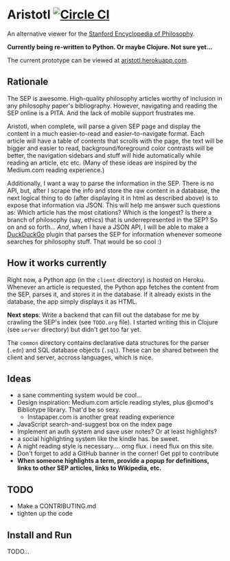 # Aristotl [![Circle CI](https://circleci.com/gh/bsima/aristotl.png?style=badge)](https://circleci.com/gh/bsima/aristotl)

An alternative viewer for the [Stanford Encyclopedia of Philosophy](http://plato.stanford.edu).

**Currently being re-written to Python. Or maybe Clojure. Not sure yet...**

The current prototype can be viewed at [aristotl.herokuapp.com](http://aristotl.herokuapp.com).

## Rationale ##

The SEP is awesome. High-quality philosophy articles worthy of inclusion in any philosophy paper's bibliography. However, navigating and reading the SEP online is a PITA. And the lack of mobile support frustrates me.

Aristotl, when complete, will parse a given SEP page and display the content in a much easier-to-read and easier-to-navigate format. Each article will have a table of contents that scrolls with the page, the text will be bigger and easier to read, background/foreground color contrasts will be better, the navigation sidebars and stuff will hide automatically while reading an article, etc etc. (Many of these ideas are inspired by the Medium.com reading experience.)

Additionally, I want a way to parse the information in the SEP. There is no API, but, after I scrape the info and store the raw content in a database, the next logical thing to do (after displaying it in html as described above) is to expose that information via JSON. This will help me answer such questions as: Which article has the most citations? Which is the longest? Is there a branch of philosophy (say, ethics) that is underrepresented in the SEP? So on and so forth... *And*, when I have a JSON API, I will be able to make a [DuckDuckGo](http://ddg.gg) plugin that parses the SEP for information whenever someone searches for philosophy stuff. That would be so cool :)

## How it works currently ##

Right now, a Python app (in the `client` directory) is hosted on Heroku. Whenever an article is requested, the Python app fetches the content from the SEP, parses it, and stores it in the database. If it already exists in the database, the app simply displays it as HTML.

**Next steps**: Write a backend that can fill out the database for me by crawling the SEP's index (see `TODO.org` file). I started writing this in Clojure (see `server` directory) but didn't get too far yet.

The `common` directory contains declarative data structures for the parser (`.edn`) and SQL database objects (`.sql`). These can be shared between the client and server, accross languages, which is nice.

## Ideas ##

* a sane commenting system would be cool...
* Design inspiration: Medium.com article reading styles, plus @cmod's Bibliotype library. That'd be so sexy.
    * Instapaper.com is another great reading experience
* JavaScript search-and-suggest box on the index page
* Implement an auth system and save user notes? Or at least highlights?
* a social highlighting system like the kindle has. be sweet.
* A night reading style is necessary.... omg flux. i need flux on this site.
* Don't forget to add a GitHub banner in the corner! Get ppl to contribute
* **When someone highlights a term, provide a popup for definitions, links to other SEP articles, links to Wikipedia, etc.**

## TODO ##

* Make a CONTRIBUTING.md
* tighten up the code

## Install and Run ##

TODO...
